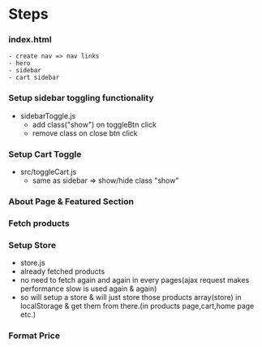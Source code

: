 # Steps

### index.html

    - create nav => nav links
    - hero
    - sidebar
    - cart sidebar

### Setup sidebar toggling functionality

- sidebarToggle.js
  - add class("show") on toggleBtn click
  - remove class on close btn click

### Setup Cart Toggle

- src/toggleCart.js
  - same as sidebar => show/hide class "show"

### About Page & Featured Section

### Fetch products

### Setup Store

- store.js
- already fetched products
- no need to fetch again and again in every pages(ajax request makes performance slow is used again & again)
- so will setup a store & will just store those products array(store) in localStorage & get them from there.(in products page,cart,home page etc.)

### Format Price
